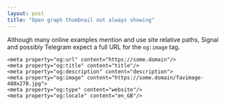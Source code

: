 ```yaml
---
layout: post
title: "Open graph thumbnail not always showing"
---
```


Although many online examples mention and use site relative paths,
Signal and possibly Telegram expect a full URL for the `og:image` tag.  

```
<meta property="og:url" content="https://some.domain"/>
<meta property="og:title" content="title"/>
<meta property="og:description" content="description">
<meta property="og:image" content="https://some.domain/favimage-480x270.jpg">
<meta property="og:type" content="website"/>
<meta property="og:locale" content="en_GB"/>
```
